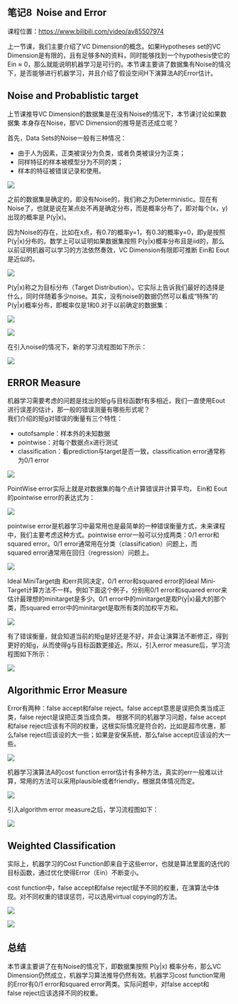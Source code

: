 ## 笔记8 ­­ Noise and Error
课程位置：https://www.bilibili.com/video/av85507974   

上一节课，我们主要介绍了VC Dimension的概念。如果Hypotheses set的VC Dimension是有限的，且有足够多N的资料，同时能够找到一个hypothesis使它的Ein ≈ 0，那么就能说明机器学习是可行的。本节课主要讲了数据集有Noise的情况下，是否能够进行机器学习，并且介绍了假设空间H下演算法A的Error估计。  

## Noise and Probablistic target

上节课推导VC Dimension的数据集是在没有Noise的情况下，本节课讨论如果数据集
本身存在Noise，那VC Dimension的推导是否还成立呢？  

首先，Data Sets的Noise一般有三种情况：  


- 由于人为因素，正类被误分为负类，或者负类被误分为正类；
- 同样特征的样本被模型分为不同的类；
- 样本的特征被错误记录和使用。

![](assets/markdown-img-paste-20200319085925632.png)  

之前的数据集是确定的，即没有Noise的，我们称之为Deterministic。现在有Noise了，也就是说在某点处不再是确定分布，而是概率分布了，即对每个(x，y)出现的概率是 P(y|x)。  

因为Noise的存在，比如在x点，有0.7的概率y=1，有0.3的概率y=0，即y是按照P(y|x)分布的。数学上可以证明如果数据集按照 P(y|x)概率分布且是iid的，那么以前证明机器可以学习的方法依然奏效，VC Dimension有限即可推断 Ein和 Eout是近似的。  

![](assets/markdown-img-paste-2020031909005338.png)  

P(y|x)称之为目标分布（Target Distribution）。它实际上告诉我们最好的选择是什么，同时伴随着多少noise。其实，没有noise的数据仍然可以看成“特殊”的 P(y|x)概率分布，即概率仅是1和0.对于以前确定的数据集：  

![](assets/markdown-img-paste-20200319090138485.png)  

![](assets/markdown-img-paste-20200319090155610.png)  

在引入noise的情况下，新的学习流程图如下所示：  

![](assets/markdown-img-paste-20200319090225551.png)  

## ERROR Measure

机器学习需要考虑的问题是找出的矩g与目标函数f有多相近，我们一直使用Eout 进行误差的估计，那一般的错误测量有哪些形式呢？  
我们介绍的矩g对错误的衡量有三个特性：   

- out­of­sample：样本外的未知数据
- pointwise：对每个数据点x进行测试
- classification：看prediction与target是否一致，classification error通常称为0/1 error

![](assets/markdown-img-paste-20200319090330213.png)  

PointWise error实际上就是对数据集的每个点计算错误并计算平均， Ein和 Eout的pointwise error的表达式为：  

![](assets/markdown-img-paste-20200319090359588.png)  

pointwise error是机器学习中最常用也是最简单的一种错误衡量方式，未来课程中，我们主要考虑这种方式。pointwise error一般可以分成两类：0/1 error和squared error。0/1 error通常用在分类（classification）问题上，而squared error通常用在回归（regression）问题上。  

![](assets/markdown-img-paste-20200319090420731.png)  

Ideal Mini­Target由 和err共同决定，0/1 error和squared error的Ideal Mini­ Target计算方法不一样。例如下面这个例子，分别用0/1 error和squared error来估计最理想的mini­target是多少。0/1 error中的mini­target是取P(y|x)最大的那个类，而squared error中的mini­target是取所有类的加权平方和。  

![](assets/markdown-img-paste-20200319090509958.png)  

有了错误衡量，就会知道当前的矩g是好还是不好，并会让演算法不断修正，得到更好的矩g，从而使得g与目标函数更接近。所以，引入error measure后，学习流程图如下所示：  

![](assets/markdown-img-paste-2020031909053552.png)  

## Algorithmic Error Measure

Error有两种：false accept和false reject。false accept意思是误把负类当成正类，false reject是误把正类当成负类。 根据不同的机器学习问题，false accept和false reject应该有不同的权重，这根实际情况是符合的，比如是超市优惠，那么false reject应该设的大一些；如果是安保系统，那么false accept应该设的大一些。  

![](assets/markdown-img-paste-20200319090611263.png)  

机器学习演算法A的cost function error估计有多种方法，真实的err一般难以计算，常用的方法可以采用plausible或者friendly，根据具体情况而定。  

![](assets/markdown-img-paste-2020031909063482.png)  

引入algorithm error measure之后，学习流程图如下：

![](assets/markdown-img-paste-20200319090659477.png)  

## Weighted Classification

实际上，机器学习的Cost Function即来自于这些error，也就是算法里面的迭代的目标函数，通过优化使得Error（Ein）不断变小。   

cost function中，false accept和false reject赋予不同的权重，在演算法中体现。对不同权重的错误惩罚，可以选用virtual copying的方法。  

![](assets/markdown-img-paste-20200319090736133.png)  

![](assets/markdown-img-paste-20200319090757847.png)  

## 总结

本节课主要讲了在有Noise的情况下，即数据集按照 P(y|x) 概率分布，那么VC Dimension仍然成立，机器学习算法推导仍然有效。机器学习cost function常用的Error有0/1 error和squared error两类。实际问题中，对false accept和false reject应该选择不同的权重。  
